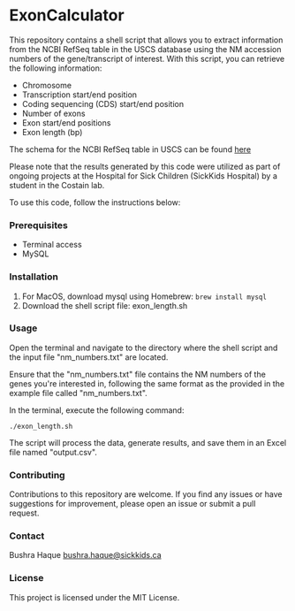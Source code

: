 # ExonCalculator

This repository contains a shell script that allows you to extract information from the NCBI RefSeq table in the USCS database using the NM accession numbers of the gene/transcript of interest. With this script, you can retrieve the following information: 

* Chromosome
* Transcription start/end position
* Coding sequencing (CDS) start/end position
* Number of exons
* Exon start/end positions
* Exon length (bp)

The schema for the NCBI RefSeq table in USCS can be found [here](https://genome.ucsc.edu/cgi-bin/hgTables?db=hg19&hgta_group=genes&hgta_track=refSeqComposite&hgta_table=ncbiRefSeqSelect&hgta_doSchema=describe+table+schema)


Please note that the results generated by this code were utilized as part of ongoing projects at the Hospital for Sick Children (SickKids Hospital) by a student in the Costain lab.

To use this code, follow the instructions below:

### Prerequisites

- Terminal access
-  MySQL

### Installation

1. For MacOS, download mysql using Homebrew: `brew install mysql` 
2. Download the shell script file: exon_length.sh

### Usage
Open the terminal and navigate to the directory where the shell script and the input file "nm_numbers.txt" are located.

Ensure that the "nm_numbers.txt" file contains the NM numbers of the genes you're interested in, following the same format as the provided in the example file called "nm_numbers.txt".

In the terminal, execute the following command:

`./exon_length.sh`

The script will process the data, generate results, and save them in an Excel file named "output.csv".

### Contributing
Contributions to this repository are welcome. If you find any issues or have suggestions for improvement, please open an issue or submit a pull request.

### Contact
Bushra Haque 
bushra.haque@sickkids.ca

### License
This project is licensed under the MIT License.
